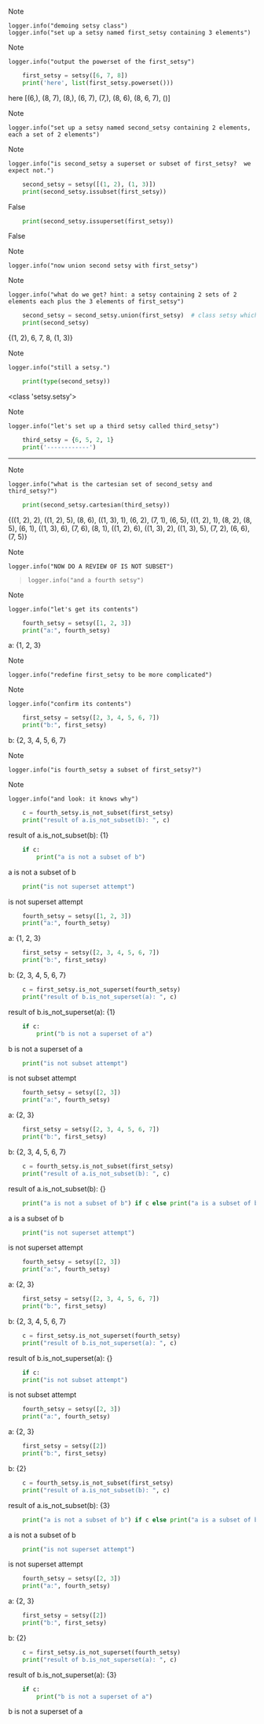 > [!NOTE]
>     logger.info("demoing setsy class")
>     logger.info("set up a setsy named first_setsy containing 3 elements")

> [!NOTE]
>     logger.info("output the powerset of the first_setsy")

```python
    first_setsy = setsy([6, 7, 8])
    print('here', list(first_setsy.powerset()))
```
here [(6,), (8, 7), (8,), (6, 7), (7,), (8, 6), (8, 6, 7), ()]
> [!NOTE]
>     logger.info("set up a setsy named second_setsy containing 2 elements, each a set of 2 elements")

> [!NOTE]
>     logger.info("is second_setsy a superset or subset of first_setsy?  we expect not.")

```python
    second_setsy = setsy([(1, 2), (1, 3)])
    print(second_setsy.issubset(first_setsy))
```
False
```python
    print(second_setsy.issuperset(first_setsy))
```
False
> [!NOTE]
>     logger.info("now union second setsy with first_setsy")

> [!NOTE]
>     logger.info("what do we get? hint: a setsy containing 2 sets of 2 elements each plus the 3 elements of first_setsy")

```python
    second_setsy = second_setsy.union(first_setsy)  # class setsy which inherits from set returns a set from union
    print(second_setsy)
```
{(1, 2), 6, 7, 8, (1, 3)}
> [!NOTE]
>     logger.info("still a setsy.")

```python
    print(type(second_setsy))
```
<class 'setsy.setsy'>
> [!NOTE]
>     logger.info("let's set up a third setsy called third_setsy")

```python
    third_setsy = {6, 5, 2, 1}
    print('------------')
```
------------
> [!NOTE]
>     logger.info("what is the cartesian set of second_setsy and third_setsy?")

```python
    print(second_setsy.cartesian(third_setsy))
```
{((1, 2), 2), ((1, 2), 5), (8, 6), ((1, 3), 1), (6, 2), (7, 1), (6, 5), ((1, 2), 1), (8, 2), (8, 5), (6, 1), ((1, 3), 6), (7, 6), (8, 1), ((1, 2), 6), ((1, 3), 2), ((1, 3), 5), (7, 2), (6, 6), (7, 5)}
> [!NOTE]
>     logger.info("NOW DO A REVIEW OF IS NOT SUBSET")

>     logger.info("and a fourth setsy")

> [!NOTE]
>     logger.info("let's get its contents")

```python
    fourth_setsy = setsy([1, 2, 3])
    print("a:", fourth_setsy)
```
a: {1, 2, 3}
> [!NOTE]
>     logger.info("redefine first_setsy to be more complicated")

> [!NOTE]
>     logger.info("confirm its contents")

```python
    first_setsy = setsy([2, 3, 4, 5, 6, 7])
    print("b:", first_setsy)
```
b: {2, 3, 4, 5, 6, 7}
> [!NOTE]
>     logger.info("is fourth_setsy a subset of first_setsy?")

> [!NOTE]
>     logger.info("and look: it knows why")

```python
    c = fourth_setsy.is_not_subset(first_setsy)
    print("result of a.is_not_subset(b): ", c)
```
result of a.is_not_subset(b):  {1}
```python
    if c:
        print("a is not a subset of b")
```
a is not a subset of b
```python
    print("is not superset attempt")
```
is not superset attempt
```python
    fourth_setsy = setsy([1, 2, 3])
    print("a:", fourth_setsy)
```
a: {1, 2, 3}
```python
    first_setsy = setsy([2, 3, 4, 5, 6, 7])
    print("b:", first_setsy)
```
b: {2, 3, 4, 5, 6, 7}
```python
    c = first_setsy.is_not_superset(fourth_setsy)
    print("result of b.is_not_superset(a): ", c)
```
result of b.is_not_superset(a):  {1}
```python
    if c:
        print("b is not a superset of a")
```
b is not a superset of a
```python
    print("is not subset attempt")
```
is not subset attempt
```python
    fourth_setsy = setsy([2, 3])
    print("a:", fourth_setsy)
```
a: {2, 3}
```python
    first_setsy = setsy([2, 3, 4, 5, 6, 7])
    print("b:", first_setsy)
```
b: {2, 3, 4, 5, 6, 7}
```python
    c = fourth_setsy.is_not_subset(first_setsy)
    print("result of a.is_not_subset(b): ", c)
```
result of a.is_not_subset(b):  {}
```python
    print("a is not a subset of b") if c else print("a is a subset of b")
```
a is a subset of b
```python
    print("is not superset attempt")
```
is not superset attempt
```python
    fourth_setsy = setsy([2, 3])
    print("a:", fourth_setsy)
```
a: {2, 3}
```python
    first_setsy = setsy([2, 3, 4, 5, 6, 7])
    print("b:", first_setsy)
```
b: {2, 3, 4, 5, 6, 7}
```python
    c = first_setsy.is_not_superset(fourth_setsy)
    print("result of b.is_not_superset(a): ", c)
```
result of b.is_not_superset(a):  {}
```python
    if c:
    print("is not subset attempt")
```
is not subset attempt
```python
    fourth_setsy = setsy([2, 3])
    print("a:", fourth_setsy)
```
a: {2, 3}
```python
    first_setsy = setsy([2])
    print("b:", first_setsy)
```
b: {2}
```python
    c = fourth_setsy.is_not_subset(first_setsy)
    print("result of a.is_not_subset(b): ", c)
```
result of a.is_not_subset(b):  {3}
```python
    print("a is not a subset of b") if c else print("a is a subset of b")
```
a is not a subset of b
```python
    print("is not superset attempt")
```
is not superset attempt
```python
    fourth_setsy = setsy([2, 3])
    print("a:", fourth_setsy)
```
a: {2, 3}
```python
    first_setsy = setsy([2])
    print("b:", first_setsy)
```
b: {2}
```python
    c = first_setsy.is_not_superset(fourth_setsy)
    print("result of b.is_not_superset(a): ", c)
```
result of b.is_not_superset(a):  {3}
```python
    if c:
        print("b is not a superset of a")
```
b is not a superset of a
